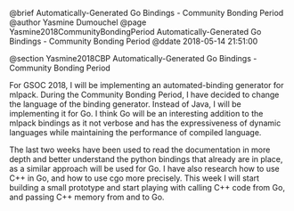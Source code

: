 @brief Automatically-Generated Go Bindings - Community Bonding Period  @author Yasmine Dumouchel  @page Yasmine2018CommunityBondingPeriod Automatically-Generated Go Bindings - Community Bonding Period @ddate 2018-05-14 21:51:00

@section Yasmine2018CBP Automatically-Generated Go Bindings - Community Bonding Period

For GSOC 2018, I will be implementing an automated-binding generator for mlpack. During the Community Bonding Period, I have decided to change the language of the binding generator. Instead of Java, I will be implementing it for Go. I think Go will be an interesting addition to the mlpack bindings as it not verbose and has the expressiveness of dynamic languages while  maintaining the performance of compiled language. 

The last two weeks have been used to read the documentation in more depth and better understand the python bindings that already are in place, as a similar approach will be used for Go. I have also research how to use C++ in Go, and how to use cgo more precisely. This week I will start building a small prototype and start playing with calling C++ code from Go, and passing C++ memory from and to Go.

